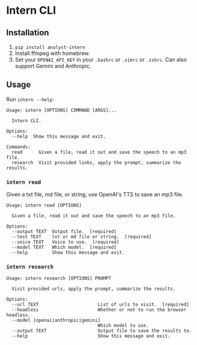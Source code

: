 # Intern CLI

## Installation

1. `pip install analyst-intern`
2. Install ffmpeg with homebrew.
3. Set your `OPENAI_API_KEY` in your `.bashrc` or `.vimrc` or `.zshrc`. Can also support Gemini and Anthropic.

## Usage

Run `intern --help`:

```
Usage: intern [OPTIONS] COMMAND [ARGS]...

  Intern CLI.

Options:
  --help  Show this message and exit.

Commands:
  read      Given a file, read it out and save the speech to an mp3 file.
  research  Visit provided links, apply the prompt, summarize the results.
```

### `intern read`

Given a txt file, md file, or string, use OpenAI's TTS to save an mp3 file. 

```
Usage: intern read [OPTIONS]

  Given a file, read it out and save the speech to an mp3 file.

Options:
  --output TEXT  Output file.  [required]
  --text TEXT    txt or md file or string.  [required]
  --voice TEXT   Voice to use.  [required]
  --model TEXT   Which model.  [required]
  --help         Show this message and exit.
```

### `intern research`

```
Usage: intern research [OPTIONS] PROMPT

  Visit provided urls, apply the prompt, summarize the results.

Options:
  --url TEXT                      List of urls to visit.  [required]
  --headless                      Whether or not to run the browser headless.
  --model [openai|anthropic|gemini]
                                  Which model to use.
  --output TEXT                   Output file to save the results to.
  --help                          Show this message and exit.
```
